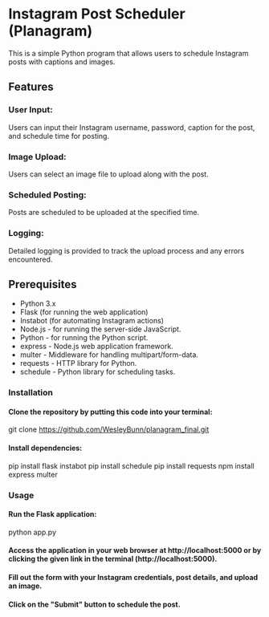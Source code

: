 # Instagram Post Scheduler (Planagram)
This is a simple Python program that allows users to schedule Instagram posts with captions and images.

## Features
### User Input:
Users can input their Instagram username, password, caption for the post, and schedule time for posting.

### Image Upload:
Users can select an image file to upload along with the post.
### Scheduled Posting:
Posts are scheduled to be uploaded at the specified time.
### Logging:
Detailed logging is provided to track the upload process and any errors encountered.

## Prerequisites
- Python 3.x
- Flask (for running the web application)
- Instabot (for automating Instagram actions)
- Node.js - for running the server-side JavaScript.
- Python - for running the Python script.
- express - Node.js web application framework.
- multer - Middleware for handling multipart/form-data.
- requests - HTTP library for Python.
- schedule - Python library for scheduling tasks.
### Installation
#### Clone the repository by putting this code into your terminal:
git clone https://github.com/WesleyBunn/planagram_final.git

#### Install dependencies:

pip install flask instabot
pip install schedule
pip install requests
npm install express multer

### Usage
#### Run the Flask application:

python app.py

#### Access the application in your web browser at http://localhost:5000 or by clicking the given link in the terminal (http://localhost:5000).

#### Fill out the form with your Instagram credentials, post details, and upload an image.

#### Click on the "Submit" button to schedule the post.



